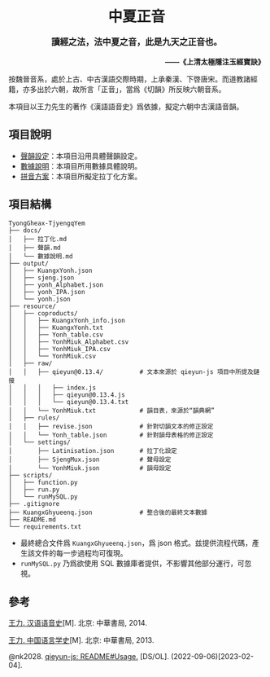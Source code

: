 <div align="center">
    <h1 align="center">中夏正音</h1>
    <b>
        <p align="center" style="font-size: larger">讀經之法，法中夏之音，此是九天之正音也。</p>
        <p align="right">——《上清太極隱注玉經寶訣》</p>
    </b>
</div>

按魏晉音系，處於上古、中古漢語交際時期，上承秦漢、下啓唐宋。而道教諸經籍，亦多出於六朝，故所言「正音」，當爲《切韻》所反映六朝音系。

本項目以王力先生的著作《漢語語音史》爲依據，擬定六朝中古漢語音韻。

## 項目說明

- [聲韻設定](./docs/聲韻.md)：本項目沿用具體聲韻設定。
- [數據說明](./docs/數據說明.md)：本項目所用數據具體說明。
- [拼音方案](./docs/拉丁化.md)：本項目所擬定拉丁化方案。

## 項目結構

```
TyongGheax-TjyengqYem
├── docs/
│   ├── 拉丁化.md
│   ├── 聲韻.md
│   └── 數據說明.md
├── output/
│   ├── KuangxYonh.json
│   ├── sjeng.json
│   ├── yonh_Alphabet.json
│   ├── yonh_IPA.json
│   └── yonh.json
├── resource/
│   ├── coproducts/
│   │   ├── KuangxYonh_info.json
│   │   ├── KuangxYonh.txt
│   │   ├── Yonh_table.csv
│   │   ├── YonhMiuk_Alphabet.csv
│   │   ├── YonhMiuk_IPA.csv
│   │   └── YonhMiuk.csv
│   ├── raw/
│   │   ├── qieyun@0.13.4/			# 文本來源於 qieyun-js 項目中所提及鏈接
│   │   │   ├── index.js
│   │   │   ├── qieyun@0.13.4.js
│   │   │   └── qieyun@0.13.4.txt
│   │   └── YonhMiuk.txt			# 韻目表，來源於“韻典網”
│   ├── rules/
│   │   ├── revise.json				# 針對切韻文本的修正設定
│   │   └── Yonh_table.json			# 針對韻母表格的修正設定
│   └── settings/
│       ├── Latinisation.json		# 拉丁化設定
│       ├── SjengMux.json			# 聲母設定
│       └── YonhMiuk.json			# 韻母設定
├── scripts/
│   ├── function.py
│   ├── run.py
│   └── runMySQL.py
├── .gitignore
├── KuangxGhyueenq.json				# 整合後的最終文本數據
├── README.md
└── requirements.txt
```

- 最終總合文件爲 `KuangxGhyueenq.json`，爲 json 格式。兹提供流程代碼，產生該文件的每一步過程均可復現。
- `runMySQL.py` 乃爲欲使用 SQL 數據庫者提供，不影響其他部分運行，可忽視。

## 參考

<!-- 王力. 《王力全集》第二卷《汉语语音史》卷上第三章《魏晋南北朝音系（220——581）》, 北京: 中華書局, 2014 年, 第 108-161 頁. -->

<!-- 魏晋南北朝音系（220—581）[M] // 王力. 汉语语音史: 卷上. 北京: 中華書局, 2014: 108-161. -->

[王力. 汉语语音史](<https://downloads.freemdict.com/uploads/manjushri/分流/王力全集(全25卷)/王力全集02.汉语语音史.pdf>)[M]. 北京: 中華書局, 2014.

[王力. 中国语言学史](<https://downloads.freemdict.com/uploads/manjushri/分流/王力全集(全25卷)/王力全集05.中国语言学史.pdf>)[M]. 北京: 中華書局, 2013.

<!-- [GitHub@nk2028/qieyun-js](https://github.com/nk2028/qieyun-js#Usage) [#Usage](https://cdn.jsdelivr.net/npm/qieyun@0.13.4) -->

@nk2028. [qieyun-js: README#Usage.](https://github.com/nk2028/qieyun-js#Usage) [DS/OL]. (2022-09-06)[2023-02-04].

<!-- [GitHub@Sêkai Zhou](https://github.com/syimyuzya)：

- [有女同車《〈廣韻〉全字表》原表](https://github.com/syimyuzya/guangyun0704) -->

